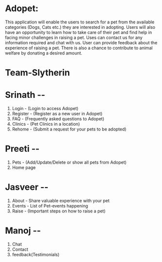 
# Adopet:
This application will enable the users to search for a pet from the available categories (Dogs, Cats etc.) they are interested in adopting. Users will also have an opportunity to learn how to take care of their pet and find help in facing minor challenges in raising a pet. Uses can contact us for any information required and chat with us. User can provide feedback about the experience of raising a pet.
There is also a chance to contribute to animal welfare by donating a desired amount.

# Team-Slytherin
# Srinath --
1. Login - (Login to access Adopet)
2. Register - (Register as a new user in Adopet)
3. FAQ - (Frequently asked questions to Adopet)
4. Clinics - (Pet Clinics in a location)
5. Rehome - (Submit a request for your pets to be adopted)

# Preeti --
1. Pets - (Add/Update/Delete or show all pets from Adopet)
2. Home page

# Jasveer --
1. About -  Share valuable experience with your pet
2. Events - List of Pet-events happening 
3. Raise - (Important steps on how to raise a pet)

# Manoj --
1. Chat
2. Contact
3. feedback(Testimonials)
